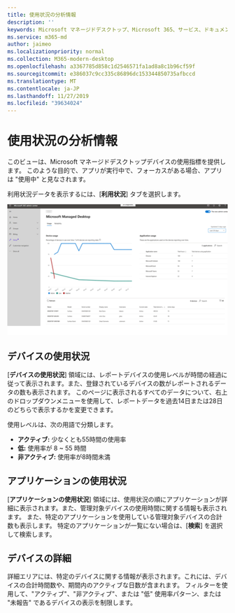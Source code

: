 ```yaml
---
title: 使用状況の分析情報
description: ''
keywords: Microsoft マネージドデスクトップ、Microsoft 365、サービス、ドキュメント
ms.service: m365-md
author: jaimeo
ms.localizationpriority: normal
ms.collection: M365-modern-desktop
ms.openlocfilehash: a3367785d858c1d2546571fa1ad8a8c1b96cf59f
ms.sourcegitcommit: e386037c9cc335c86896dc153344850735afbccd
ms.translationtype: MT
ms.contentlocale: ja-JP
ms.lasthandoff: 11/27/2019
ms.locfileid: "39634024"
---
```

# <a name="usage-insights"></a>使用状況の分析情報
このビューは、Microsoft マネージドデスクトップデバイスの使用指標を提供します。 このような目的で、アプリが実行中で、フォーカスがある場合、アプリは "使用中" と見なされます。

利用状況データを表示するには、[**利用状況**] タブを選択します。

![使用状況ウィンドウ](images/insights_usage.png)

## <a name="device-usage"></a>デバイスの使用状況

[**デバイスの使用状況**] 領域には、レポートデバイスの使用レベルが時間の経過に従って表示されます。また、登録されているデバイスの数がレポートされるデータの数も表示されます。 このページに表示されるすべてのデータについて、右上のドロップダウンメニューを使用して、レポートデータを過去14日または28日のどちらで表示するかを変更できます。

使用レベルは、次の用語で分類します。

- **アクティブ:** 少なくとも55時間の使用率
- **低:** 使用率が 8 ~ 55 時間
- **非アクティブ:** 使用率が8時間未満




## <a name="application-usage"></a>アプリケーションの使用状況

[**アプリケーションの使用状況**] 領域には、使用状況の順にアプリケーションが詳細に表示されます。また、管理対象デバイスの使用時間に関する情報も表示されます。 また、特定のアプリケーションを使用している管理対象デバイスの合計数も表示します。 特定のアプリケーションが一覧にない場合は、[**検索**] を選択して検索します。


## <a name="device-details"></a>デバイスの詳細
詳細エリアには、特定のデバイスに関する情報が表示されます。これには、デバイスの合計時間数や、期間内のアクティブな日数が含まれます。 フィルターを使用して、"アクティブ"、"非アクティブ"、または "低" 使用率パターン、または "未報告" であるデバイスの表示を制限します。 